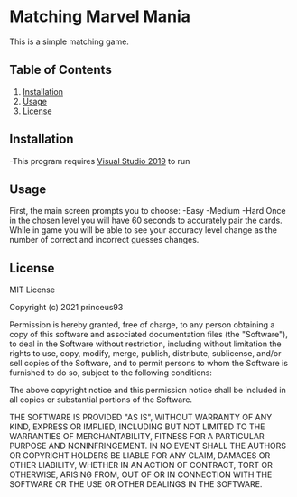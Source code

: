 <h1> Matching Marvel Mania</h1>

This is a simple matching game.

<h2>Table of Contents</h2>

1. [Installation](#installation)
2. [Usage](#usage)
3. [License](#license)

<h2>Installation</h2>

-This program requires [Visual Studio 2019](https://visualstudio.microsoft.com/downloads/) to run


<h2>Usage</h2>

First, the main screen prompts you to choose:
-Easy 
-Medium
-Hard
Once in the chosen level you will have 60 seconds to accurately pair the cards.
While in game you will be able to see your accuracy level change as the number of correct and incorrect guesses changes. 

<h2>License</h2>

MIT License

Copyright (c) 2021 princeus93

Permission is hereby granted, free of charge, to any person obtaining a copy
of this software and associated documentation files (the "Software"), to deal
in the Software without restriction, including without limitation the rights
to use, copy, modify, merge, publish, distribute, sublicense, and/or sell
copies of the Software, and to permit persons to whom the Software is
furnished to do so, subject to the following conditions:

The above copyright notice and this permission notice shall be included in all
copies or substantial portions of the Software.

THE SOFTWARE IS PROVIDED "AS IS", WITHOUT WARRANTY OF ANY KIND, EXPRESS OR
IMPLIED, INCLUDING BUT NOT LIMITED TO THE WARRANTIES OF MERCHANTABILITY,
FITNESS FOR A PARTICULAR PURPOSE AND NONINFRINGEMENT. IN NO EVENT SHALL THE
AUTHORS OR COPYRIGHT HOLDERS BE LIABLE FOR ANY CLAIM, DAMAGES OR OTHER
LIABILITY, WHETHER IN AN ACTION OF CONTRACT, TORT OR OTHERWISE, ARISING FROM,
OUT OF OR IN CONNECTION WITH THE SOFTWARE OR THE USE OR OTHER DEALINGS IN THE
SOFTWARE.
